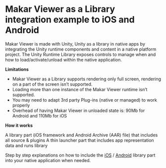 # Makar Viewer as a Library integration example to iOS and Android #

Makar Viewer is made with Unity, Unity as a library in native apps by integrating the Unity runtime components and content in a native platform project. The Unity Runtime Library exposes controls to manage when and how to load/activate/unload within the native application.


**Limitations**

- Makar Viewer as a Library supports rendering only full screen, rendering on a part of the screen isn’t supported.
- Loading more than one instance of the Makar Viewer runtime isn’t supported.
- You may need to adapt 3rd party Plug-ins (native or managed) to work properly  
- Overhead of having Makar Viewer in unloaded state is: 90Mb for Android and 110Mb for iOS

**How it works**

 A library part (iOS framework and Android Archive (AAR) file) that includes all source & plugins 
 A thin launcher part that includes app representation data and runs library

Step by step explanations on how to include the [iOS](docs/ios.md) / [Android](docs/android.md) library part into your native application when needed.

